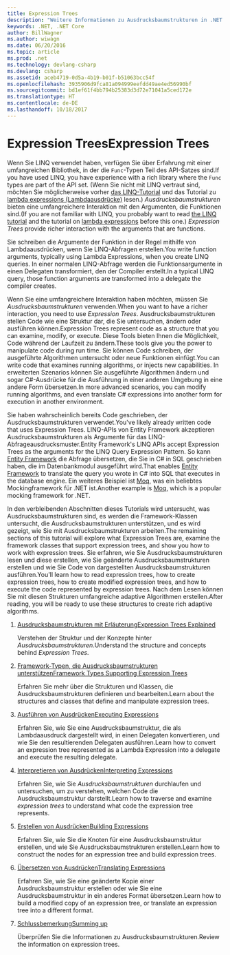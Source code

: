 ```yaml
---
title: Expression Trees
description: "Weitere Informationen zu Ausdrucksbaumstrukturen in .NET Core und wie sie verwendet werden, um Code als Strukturen darzustellen, die Sie überprüfen, ändern und ausführen können."
keywords: .NET, .NET Core
author: BillWagner
ms.author: wiwagn
ms.date: 06/20/2016
ms.topic: article
ms.prod: .net
ms.technology: devlang-csharp
ms.devlang: csharp
ms.assetid: aceb4719-0d5a-4b19-b01f-b51063bcc54f
ms.openlocfilehash: 3935906d9fca81a094999eefdd49ae4ed56990bf
ms.sourcegitcommit: bd1ef61f4bb794b25383d3d72e71041a5ced172e
ms.translationtype: HT
ms.contentlocale: de-DE
ms.lasthandoff: 10/18/2017
---
```

# <a name="expression-trees"></a><span data-ttu-id="539a2-104">Expression Trees</span><span class="sxs-lookup"><span data-stu-id="539a2-104">Expression Trees</span></span>

<span data-ttu-id="539a2-105">Wenn Sie LINQ verwendet haben, verfügen Sie über Erfahrung mit einer umfangreichen Bibliothek, in der die `Func`-Typen Teil des API-Satzes sind.</span><span class="sxs-lookup"><span data-stu-id="539a2-105">If you have used LINQ, you have experience with a rich library where the `Func` types are part of the API set.</span></span> <span data-ttu-id="539a2-106">(Wenn Sie nicht mit LINQ vertraut sind, möchten Sie möglicherweise vorher [das LINQ-Tutorial](linq/index.md) und das Tutorial zu [lambda expressions (Lambdaausdrücke)](lambda-expressions.md) lesen.) *Ausdrucksbaumstrukturen* bieten eine umfangreichere Interaktion mit den Argumenten, die Funktionen sind.</span><span class="sxs-lookup"><span data-stu-id="539a2-106">(If you are not familiar with LINQ, you probably want to read [the LINQ tutorial](linq/index.md) and the tutorial on [lambda expressions](lambda-expressions.md) before this one.) *Expression Trees* provide richer interaction with the arguments that are functions.</span></span>

<span data-ttu-id="539a2-107">Sie schreiben die Argumente der Funktion in der Regel mithilfe von Lambdaausdrücken, wenn Sie LINQ-Abfragen erstellen.</span><span class="sxs-lookup"><span data-stu-id="539a2-107">You write function arguments, typically using Lambda Expressions, when you create LINQ queries.</span></span> <span data-ttu-id="539a2-108">In einer normalen LINQ-Abfrage werden die Funktionsargumente in einen Delegaten transformiert, den der Compiler erstellt.</span><span class="sxs-lookup"><span data-stu-id="539a2-108">In a typical LINQ query, those function arguments are transformed into a delegate the compiler creates.</span></span> 

<span data-ttu-id="539a2-109">Wenn Sie eine umfangreichere Interaktion haben möchten, müssen Sie *Ausdrucksbaumstrukturen* verwenden.</span><span class="sxs-lookup"><span data-stu-id="539a2-109">When you want to have a richer interaction, you need to use *Expression Trees*.</span></span>
<span data-ttu-id="539a2-110">Ausdrucksbaumstrukturen stellen Code wie eine Struktur dar, die Sie untersuchen, ändern oder ausführen können.</span><span class="sxs-lookup"><span data-stu-id="539a2-110">Expression Trees represent code as a structure that you can examine, modify, or execute.</span></span> <span data-ttu-id="539a2-111">Diese Tools bieten Ihnen die Möglichkeit, Code während der Laufzeit zu ändern.</span><span class="sxs-lookup"><span data-stu-id="539a2-111">These tools give you the power to manipulate code during run time.</span></span> <span data-ttu-id="539a2-112">Sie können Code schreiben, der ausgeführte Algorithmen untersucht oder neue Funktionen einfügt.</span><span class="sxs-lookup"><span data-stu-id="539a2-112">You can write code that examines running algorithms, or injects new capabilities.</span></span> <span data-ttu-id="539a2-113">In erweiterten Szenarios können Sie ausgeführte Algorithmen ändern und sogar C#-Ausdrücke für die Ausführung in einer anderen Umgebung in eine andere Form übersetzen.</span><span class="sxs-lookup"><span data-stu-id="539a2-113">In more advanced scenarios, you can modify running algorithms, and even translate C# expressions into another form for execution in another environment.</span></span>

<span data-ttu-id="539a2-114">Sie haben wahrscheinlich bereits Code geschrieben, der Ausdrucksbaumstrukturen verwendet.</span><span class="sxs-lookup"><span data-stu-id="539a2-114">You've likely already written code that uses Expression Trees.</span></span> <span data-ttu-id="539a2-115">LINQ-APIs von Entity Framework akzeptieren Ausdrucksbaumstrukturen als Argumente für das LINQ-Abfrageausdrucksmuster.</span><span class="sxs-lookup"><span data-stu-id="539a2-115">Entity Framework's LINQ APIs accept Expression Trees as the arguments for the LINQ Query Expression Pattern.</span></span>
<span data-ttu-id="539a2-116">So kann [Entity Framework](http://docs.efproject.net/en/latest/) die Abfrage übersetzen, die Sie in C# in SQL geschrieben haben, die im Datenbankmodul ausgeführt wird.</span><span class="sxs-lookup"><span data-stu-id="539a2-116">That enables [Entity Framework](http://docs.efproject.net/en/latest/) to translate the query you wrote in C# into SQL that executes in the database engine.</span></span> <span data-ttu-id="539a2-117">Ein weiteres Beispiel ist [Moq](https://github.com/Moq/moq), was ein beliebtes Mockingframework für .NET ist.</span><span class="sxs-lookup"><span data-stu-id="539a2-117">Another example is [Moq](https://github.com/Moq/moq), which is a popular mocking framework for .NET.</span></span>

<span data-ttu-id="539a2-118">In den verbleibenden Abschnitten dieses Tutorials wird untersucht, was Ausdrucksbaumstrukturen sind, es werden die Framework-Klassen untersucht, die Ausdrucksbaumstrukturen unterstützen, und es wird gezeigt, wie Sie mit Ausdrucksbaumstrukturen arbeiten.</span><span class="sxs-lookup"><span data-stu-id="539a2-118">The remaining sections of this tutorial will explore what Expression Trees are, examine the framework classes that support expression trees, and show you how to work with expression trees.</span></span> <span data-ttu-id="539a2-119">Sie erfahren, wie Sie Ausdrucksbaumstrukturen lesen und diese erstellen, wie Sie geänderte Ausdrucksbaumstrukturen erstellen und wie Sie Code von dargestellten Ausdrucksbaumstrukturen ausführen.</span><span class="sxs-lookup"><span data-stu-id="539a2-119">You'll learn how to read expression trees, how to create expression trees, how to create modified expression trees, and how to execute the code represented by expression trees.</span></span> <span data-ttu-id="539a2-120">Nach dem Lesen können Sie mit diesen Strukturen umfangreiche adaptive Algorithmen erstellen.</span><span class="sxs-lookup"><span data-stu-id="539a2-120">After reading, you will be ready to use these structures to create rich adaptive algorithms.</span></span>

1. [<span data-ttu-id="539a2-121">Ausdrucksbaumstrukturen mit Erläuterung</span><span class="sxs-lookup"><span data-stu-id="539a2-121">Expression Trees Explained</span></span>](expression-trees-explained.md)

    <span data-ttu-id="539a2-122">Verstehen der Struktur und der Konzepte hinter *Ausdrucksbaumstrukturen*.</span><span class="sxs-lookup"><span data-stu-id="539a2-122">Understand the structure and concepts behind *Expression Trees*.</span></span>
    
2. [<span data-ttu-id="539a2-123">Framework-Typen, die Ausdrucksbaumstrukturen unterstützen</span><span class="sxs-lookup"><span data-stu-id="539a2-123">Framework Types Supporting Expression Trees</span></span>](expression-classes.md)
    
    <span data-ttu-id="539a2-124">Erfahren Sie mehr über die Strukturen und Klassen, die Ausdrucksbaumstrukturen definieren und bearbeiten.</span><span class="sxs-lookup"><span data-stu-id="539a2-124">Learn about the structures and classes that define and manipulate expression trees.</span></span>
    
3. [<span data-ttu-id="539a2-125">Ausführen von Ausdrücken</span><span class="sxs-lookup"><span data-stu-id="539a2-125">Executing Expressions</span></span>](expression-trees-execution.md)

    <span data-ttu-id="539a2-126">Erfahren Sie, wie Sie eine Ausdrucksbaumstruktur, die als Lambdaausdruck dargestellt wird, in einen Delegaten konvertieren, und wie Sie den resultierenden Delegaten ausführen.</span><span class="sxs-lookup"><span data-stu-id="539a2-126">Learn how to convert an expression tree represented as a Lambda Expression into a delegate and execute the resulting delegate.</span></span>

4. [<span data-ttu-id="539a2-127">Interpretieren von Ausdrücken</span><span class="sxs-lookup"><span data-stu-id="539a2-127">Interpreting Expressions</span></span>](expression-trees-interpreting.md)

    <span data-ttu-id="539a2-128">Erfahren Sie, wie Sie *Ausdrucksbaumstrukturen* durchlaufen und untersuchen, um zu verstehen, welchen Code die Ausdrucksbaumstruktur darstellt.</span><span class="sxs-lookup"><span data-stu-id="539a2-128">Learn how to traverse and examine *expression trees* to understand what code the expression tree represents.</span></span>

5. [<span data-ttu-id="539a2-129">Erstellen von Ausdrücken</span><span class="sxs-lookup"><span data-stu-id="539a2-129">Building Expressions</span></span>](expression-trees-building.md)

    <span data-ttu-id="539a2-130">Erfahren Sie, wie Sie die Knoten für eine Ausdrucksbaumstruktur erstellen, und wie Sie Ausdrucksbaumstrukturen erstellen.</span><span class="sxs-lookup"><span data-stu-id="539a2-130">Learn how to construct the nodes for an expression tree and build expression trees.</span></span>

6. [<span data-ttu-id="539a2-131">Übersetzen von Ausdrücken</span><span class="sxs-lookup"><span data-stu-id="539a2-131">Translating Expressions</span></span>](expression-trees-translating.md)

    <span data-ttu-id="539a2-132">Erfahren Sie, wie Sie eine geänderte Kopie einer Ausdrucksbaumstruktur erstellen oder wie Sie eine Ausdrucksbaumstruktur in ein anderes Format übersetzen.</span><span class="sxs-lookup"><span data-stu-id="539a2-132">Learn how to build a modified copy of an expression tree, or translate an expression tree into a different format.</span></span>

7. [<span data-ttu-id="539a2-133">Schlussbemerkung</span><span class="sxs-lookup"><span data-stu-id="539a2-133">Summing up</span></span>](expression-trees-summary.md)

    <span data-ttu-id="539a2-134">Überprüfen Sie die Informationen zu Ausdrucksbaumstrukturen.</span><span class="sxs-lookup"><span data-stu-id="539a2-134">Review the information on expression trees.</span></span>
    
